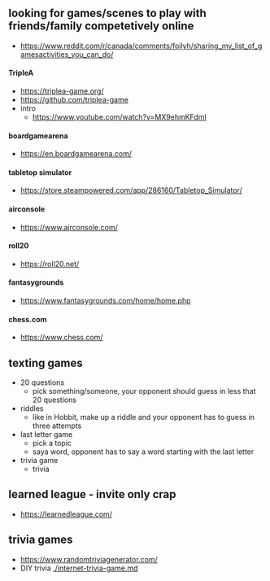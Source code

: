 
## looking for games/scenes to play with friends/family competetively online

- https://www.reddit.com/r/canada/comments/foilyh/sharing_my_list_of_gamesactivities_you_can_do/

#### TripleA

- https://triplea-game.org/
- https://github.com/triplea-game
- intro
    - https://www.youtube.com/watch?v=MX9ehmKFdmI

#### boardgamearena

- https://en.boardgamearena.com/

#### tabletop simulator

- https://store.steampowered.com/app/286160/Tabletop_Simulator/

#### airconsole

- https://www.airconsole.com/

#### roll20

- https://roll20.net/

#### fantasygrounds

- https://www.fantasygrounds.com/home/home.php

#### chess.com

- https://www.chess.com/ 


## texting games

- 20 questions
    - pick something/someone, your opponent should guess in less that 20 questions
- riddles
    - like in Hobbit, make up a riddle and your opponent has to guess in three attempts
- last letter game
    - pick a topic
    - saya word, opponent has to say a word starting with the last letter
- trivia game
    - trivia

## learned league - invite only crap

- https://learnedleague.com/

## trivia games

- https://www.randomtriviagenerator.com/
- DIY trivia [./internet-trivia-game.md](./internet-trivia-game.md)